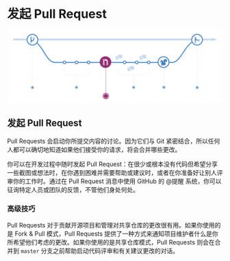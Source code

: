 # 发起 Pull Request

![](../.gitbook/assets/image-2.png)

## 发起 Pull Request

Pull Requests 会启动你所提交内容的讨论。因为它们与 Git 紧密结合，所以任何人都可以确切地知道如果他们接受你的请求，将会合并哪些更改。

你可以在开发过程中随时发起 Pull Request：在很少或根本没有代码但希望分享一些截图或想法时，在你遇到困难并需要帮助或建议时，或者在你准备好让别人评审你的工作时。通过在 Pull Request 消息中使用 GitHub 的 @提醒 系统，你可以征询特定人员或团队的反馈，不管他们身处何处。

### **高级技巧**

Pull Requests 对于贡献开源项目和管理对共享仓库的更改很有用。如果你使用的是 Fork & Pull 模式，Pull Requests 提供了一种方式来通知项目维护者什么是你所希望他们考虑的更改。如果你使用的是共享仓库模式，Pull Requests 则会在合并到 `master` 分支之前帮助启动代码评审和有关建议更改的对话。

